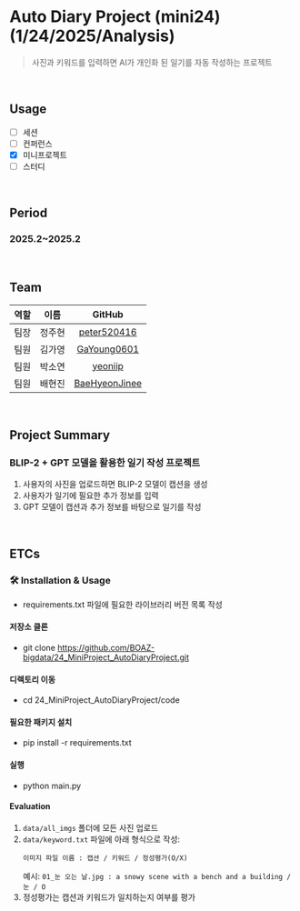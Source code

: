 # Auto Diary Project (mini24) (1/24/2025/Analysis)
> 사진과 키워드를 입력하면 AI가 개인화 된 일기를 자동 작성하는 프로젝트

</br>

## Usage
- [ ] 세션
- [ ] 컨퍼런스
- [X] 미니프로젝트
- [ ] 스터디

<br/>

## Period
### 2025.2~2025.2

<br/>

## Team
| 역할 | 이름 | GitHub |
|:---:|:---:|:---:|
| 팀장 | 정주현 | [peter520416](https://github.com/peter520416) |
| 팀원 | 김가영 | [GaYoung0601](https://github.com/GaYoung0601/) |
| 팀원 | 박소연 | [yeoniip](https://github.com/yeoniip/) |
| 팀원 | 배현진 | [BaeHyeonJinee](https://github.com/BaeHyeonJinee/) |


<br/>

## Project Summary
### BLIP-2 + GPT 모델을 활용한 일기 작성 프로젝트
1. 사용자의 사진을 업로드하면 BLIP-2 모델이 캡션을 생성
2. 사용자가 일기에 필요한 추가 정보를 입력
3. GPT 모델이 캡션과 추가 정보를 바탕으로 일기를 작성

<br/>

## ETCs
### 🛠 Installation & Usage
- requirements.txt 파일에 필요한 라이브러리 버전 목록 작성

#### 저장소 클론
- git clone https://github.com/BOAZ-bigdata/24_MiniProject_AutoDiaryProject.git

#### 디렉토리 이동
- cd 24_MiniProject_AutoDiaryProject/code

#### 필요한 패키지 설치
- pip install -r requirements.txt

#### 실행
- python main.py

#### Evaluation
1. `data/all_imgs` 폴더에 모든 사진 업로드
2. `data/keyword.txt` 파일에 아래 형식으로 작성:
    ```
    이미지 파일 이름 : 캡션 / 키워드 / 정성평가(O/X)
    ```
    예시: `01_눈 오는 날.jpg : a snowy scene with a bench and a building / 눈 / O`
3. 정성평가는 캡션과 키워드가 일치하는지 여부를 평가